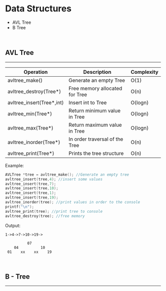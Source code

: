 # Data Structures
* AVL Tree
* B Tree
<br>

## AVL Tree
---
| Operation                 | Description                    | Complexity |
|---------------------------|--------------------------------|------------|
| avltree_make()            | Generate an empty Tree         | O(1)       |
| avltree_destroy(Tree*)    | Free memory allocated for Tree | O(n)       |
| avltree_insert(Tree*,int) | Insert int to Tree             | O(logn)    |
| avltree_min(Tree*)        | Return minimum value in Tree   | O(logn)    |
| avltree_max(Tree*)        | Return maximum value in Tree   | O(logn)    |
| avltree_inorder(Tree*)    | In order traversal of the Tree | O(n)       |
| avltree_print(Tree*)      | Prints the tree structure      | O(n)       |

Example:
~~~C
AVLTree *tree = avltree_make(); //Generate an empty tree
avltree_insert(tree,4); //insert some values
avltree_insert(tree,7);
avltree_insert(tree,10);
avltree_insert(tree,1);
avltree_insert(tree,19);
avltree_inorder(tree); //print values in order to the console 
printf("\n");
avltree_print(tree); //print tree to console
avltree_destroy(tree); //free memory
~~~
Output:
~~~
1->4->7->10->19->

          07          
    04          10    
 01    xx    xx    19 
 ~~~

<br>

## B - Tree
---
